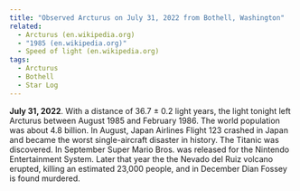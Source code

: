 ```yaml
---
title: "Observed Arcturus on July 31, 2022 from Bothell, Washington"
related:
  - Arcturus (en.wikipedia.org)
  - "1985 (en.wikipedia.org)"
  - Speed of light (en.wikipedia.org)
tags:
  - Arcturus
  - Bothell
  - Star Log
---
```

**July 31, 2022**. With a distance of 36.7 ± 0.2 light years, the light tonight left Arcturus between August 1985 and February 1986. The world population was about 4.8 billion. In August, Japan Airlines Flight 123 crashed in Japan and became the worst single-aircraft disaster in history. The Titanic was discovered. In September Super Mario Bros. was released for the Nintendo Entertainment System. Later that year the the Nevado del Ruiz volcano erupted, killing an estimated 23,000 people, and in December Dian Fossey is found murdered.
